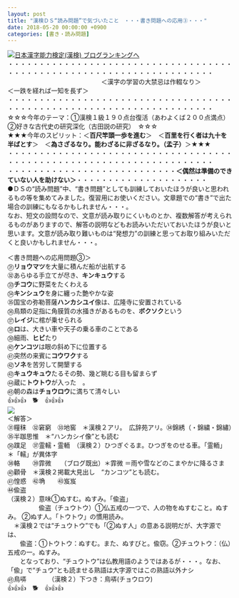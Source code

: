 ```yaml
---
layout: post
title: "漢検ＤＳ“読み問題”で気づいたこと　・・・書き問題への応用③・・・"
date: 2018-05-20 00:00:00 +0900
categories: [書き・読み問題]
---
```


[![](/syuusyuu9701/assets/images/漢検ｄｓ“読み問題”で気づいたこと-・・・書き問題への応用③・・・-br_c_3028_1.gif)](http://blog.with2.net/link.php?1659096:3028 "日本漢字能力検定(漢検) ブログランキングへ")[日本漢字能力検定(漢検) ブログランキングへ](http://blog.with2.net/link.php?1659096:3028)  
・・・・・・・・・・・・・・・・・・・・・・・・・・・・・・・・・・・・・・・・・・・・・・・・・・・・・・・・・・・・・・・・・・・・・  
　　　　　　　　　　　　　　　＜漢字の学習の大禁忌は作輟なり＞　　　　　＜一跌を経れば一知を長ず＞　　　　　  
・・・・・・・・・・・・・・・・・・・・・・・・・・・・・・・・・・・・・・・・・・・・・・・・・・・・・・・・・・・・・・・・・・・・・  
☆☆☆今年のテーマ：①漢検１級１９０点台復活（あわよくば２００点満点）　②好きな古代史の研究深化（古田説の研究）　☆☆☆  
★★★今年のスピリット：＜**百尺竿頭一歩を進む**＞　＜**百里を行く者は九十を半ばとす**＞　＜**為さざるなり。能わざるに非ざるなり。（孟子）**＞★★★  
・・・・・・・・・・・・・・・・・・・・・・・・・・・・・・・・・・・・・・・・・・・・・・・・・・・・・・・・・・・・・・・・・・・・・  
・・・・・・・・・・・・・・・・・・・・・・・・・・・**＜偶然は準備のできていない人を助けない＞**・・・・・・・・・・・・・・・・・・・・・  
●ＤＳの“読み問題”中、“書き問題”としても訓練しておいたほうが良いと思われるもの等を集めてみました。復習用にお使いください。文章題での“書き”で出た場合の訓練にもなるかもしれません・・・。  
なお、短文の設問なので、文意が読み取りにくいものとか、複数解答が考えられるものがありますので、解答の説明などもお読みいただいておいたほうが良いと思います。文意が読み取り難いものは“発想力”の訓練と思ってお取り組みいただくと良いかもしれません・・・。  
  
＜書き問題への応用問題③＞  
㉛**リョウマツ**を大量に積んだ船が出航する　  
㉜あらゆる手立てが尽き、**キンキュウ**する　  
㉝**チコウ**に野菜をたくわえる　　  
㉞**キンシュウ**を身に纏った艶やかな姿　　  
㉟国宝の弥勒菩薩**ハンカシユイ**像は、広隆寺に安置されている　  
㊱鳥類の足指に角膜質の水掻きがあるものを、**ボクソク**という　  
㊲**レイジ**に棺が乗せられる　　  
㊳**ロ**は、大きい車や天子の乗る車のことである　  
㊴細雨、**ヒビ**たり　  
㊵**ケンコツ**は眼の斜め下に位置する　  
㊶突然の来賓に**コウワク**する　  
㊷**ソネ**を苦労して開墾する　　  
㊸**キュウキュウ**たるその勢、幾ど眺むる目も留まらず  
㊹蔵に**トウトウ**が入った　。　  
㊺朝の森は**チョウロウ**に満ちて清々しい　　　  
👍👍👍　🐕　👍👍👍　  
![](/syuusyuu9701/assets/images/漢検ｄｓ“読み問題”で気づいたこと-・・・書き問題への応用③・・・-20424d3cd2f93057861e48ffc026c99a.png)  
＜解答＞  
㉛糧秣　㉜窘窮　㉝地窖　＊漢検２アリ。　広辞苑アリ。㉞錦綉（・錦繍・錦繡）　㉟半跏思惟　＊“ハンカシイ像”とも読む  
㊱蹼足　㊲霊轜・霊輀　（漢検２）ひつぎぐるま。ひつぎをのせる車。「霊輀」　＊「轜」が異体字  
㊳輅　　㊴霏微　　（ブログ既出）＊霏微 ＝雨や雪などのこまやかに降るさま  
㊵顴骨　＊漢検２掲載大見出し　“カンコツ”とも読む。　  
㊶惶惑　㊷埆　　㊸岌岌　　  
㊹偸盗  
（漢検２）意味①ぬすむ。ぬすみ。「偸盗」   
　　　　　偸盗（チュウトウ）①仏五戒の一つで、人の物をぬすむこと。ぬすみ。 ②ぬす人。「トウトウ」の慣用読み。  
　＊漢検２では“チュウトウ”でも「②ぬす人」の意ある説明だが、大字源では、  
　　偸盗：①トウトウ：ぬすむ。また、ぬすびと。偸窃。②チュウトウ：（仏）五戒の一。ぬすみ。  
　　となっており、“チュウトウ”は仏教用語のようではあるが・・・。なお、「偸」で“チュウ”とも読ませる熟語は大字源ではこの熟語以外ナシ  
㊺鳥哢　　　　（漢検２）下つき：鳥哢(チョウロウ)  
👍👍👍　🐕　👍👍👍